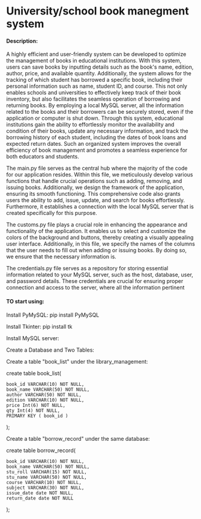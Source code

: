 # University/school book manegment system
#### Description:
A highly efficient and user-friendly system can be developed to optimize the management of books in educational institutions. With this system, users can save books by inputting details such as the book's name, edition, author, price, and available quantity. Additionally, the system allows for the tracking of which student has borrowed a specific book, including their personal information such as name, student ID, and course. This not only enables schools and universities to effectively keep track of their book inventory, but also facilitates the seamless operation of borrowing and returning books. By employing a local MySQL server, all the information related to the books and their borrowers can be securely stored, even if the application or computer is shut down. Through this system, educational institutions gain the ability to effortlessly monitor the availability and condition of their books, update any necessary information, and track the borrowing history of each student, including the dates of book loans and expected return dates. Such an organized system improves the overall efficiency of book management and promotes a seamless experience for both educators and students.

The main.py file serves as the central hub where the majority of the code for our application resides. Within this file, we meticulously develop various functions that handle crucial operations such as adding, removing, and issuing books. Additionally, we design the framework of the application, ensuring its smooth functioning. This comprehensive code also grants users the ability to add, issue, update, and search for books effortlessly. Furthermore, it establishes a connection with the local MySQL server that is created specifically for this purpose.

The customs.py file plays a crucial role in enhancing the appearance and functionality of the application. It enables us to select and customize the colors of the background and buttons, thereby creating a visually appealing user interface. Additionally, in this file, we specify the names of the columns that the user needs to fill out when adding or issuing books. By doing so, we ensure that the necessary information is.

The credentials.py file serves as a repository for storing essential information related to your MySQL server, such as the host, database, user, and password details. These credentials are crucial for ensuring proper connection and access to the server, where all the information pertinent
#### TO start using:
Install PyMySQL:
pip install PyMySQL

Install Tkinter:
pip install tk

Install MySQL server:

Create a Database and Two Tables:

Create a table "book_list" under the library_management:

create table book_list(

	book_id VARCHAR(10) NOT NULL,
	book_name VARCHAR(50) NOT NULL,
	author VARCHAR(50) NOT NULL,
	edition VARCHAR(10) NOT NULL,
	price Int(6) NOT NULL,
	qty Int(4) NOT NULL,
	PRIMARY KEY ( book_id )
);

Create a table "borrow_record" under the same database:

create table borrow_record(

	book_id VARCHAR(10) NOT NULL,
	book_name VARCHAR(50) NOT NULL,
	stu_roll VARCHAR(15) NOT NULL,
	stu_name VARCHAR(50) NOT NULL,
	course VARCHAR(10) NOT NULL,
	subject VARCHAR(30) NOT NULL,
	issue_date date NOT NULL,
	return_date date NOT NULL
);
